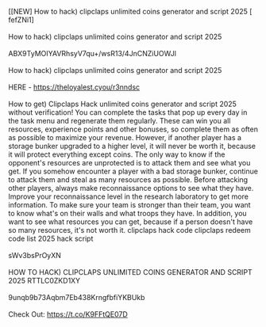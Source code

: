 [[NEW] How to hack) clipclaps unlimited coins generator and script 2025 [ fefZNi1]
<br>
<br>How to hack) clipclaps unlimited coins generator and script 2025
<br>
<br>ABX9TyMOIYAVRhsyV7qu+/wsR13/4JnCNZiUOWJl
<br>
<br>How to hack) clipclaps unlimited coins generator and script 2025
<br>
<br>HERE - https://theloyalest.cyou/r3nndsc
<br>
<br>How to get) Clipclaps Hack unlimited coins generator and script 2025 without verification! You can complete the tasks that pop up every day in the task menu and regenerate them regularly. These can win you all resources, experience points and other bonuses, so complete them as often as possible to maximize your revenue. However, if another player has a storage bunker upgraded to a higher level, it will never be worth it, because it will protect everything except coins. The only way to know if the opponent's resources are unprotected is to attack them and see what you get. If you somehow encounter a player with a bad storage bunker, continue to attack them and steal as many resources as possible. Before attacking other players, always make reconnaissance options to see what they have. Improve your reconnaissance level in the research laboratory to get more information. To make sure your team is stronger than their team, you want to know what's on their walls and what troops they have. In addition, you want to see what resources you can get, because if a person doesn't have so many resources, it's not worth it. clipclaps hack code clipclaps redeem code list 2025 hack script
<br>
<br>sWv3bsPrOyXN
<br>
<br>HOW TO HACK) CLIPCLAPS UNLIMITED COINS GENERATOR AND SCRIPT 2025 RTTLC0ZKD1XY
<br>
<br>9unqb9b73Aqbm7Eb438KrngfbfiYKBUkb
<br>
<br>Check Out: https://t.co/K9FFtQE07D
<br>
